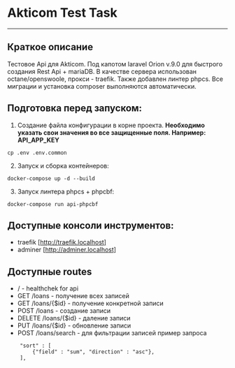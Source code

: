 # Akticom Test Task
____

## Краткое описание
Тестовое Api для Akticom. Под капотом laravel Orion v.9.0 для быстрого создания Rest Api + mariaDB. В качестве сервера использован octane/openswoole, прокси - traefik. Также добавлен линтер phpcs. Все миграции и установка composer выполняются автоматически.

## Подготовка перед запуском:
1. Создание файла конфигурации в корне проекта. **Необходимо указать свои значения во все защищенные поля. Например: API_APP_KEY**
```
cp .env .env.common
```
2. Запуск и сборка контейнеров:
```
docker-compose up -d --build
```
3. Запуск линтера phpcs + phpcbf:
```
docker-compose run api-phpcbf
```

## Доступные консоли инструментов:
 - traefik [http://traefik.localhost]
 - adminer [http://adminer.localhost]
   
## Доступные routes
 - / - healthchek for api
 - GET /loans - получение всех записей 
 - GET /loans/{$id} - получение конкретной записи
 - POST /loans - создание записи
 - DELETE /loans/{$id} - даление записи
 - PUT /loans/{$id} - обновление записи
 - POST /loans/search - для фильтрации записей пример запроса 
```
    "sort" : [
        {"field" : "sum", "direction" : "asc"},
    ],
```
